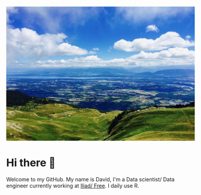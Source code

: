 ![Photo](Landscape.jpeg) 
<!--
<p align="center">
  <img src="Landscape.jpeg" width="600" title="hover text">
</p>
-->
# Hi there 👋

Welcome to my GitHub. My name is David,  I'm a Data scientist/ Data engineer currently working at [Iliad/ Free](https://www.iliad.fr/en).
I daily use R. 

<!--
**Daviddlhy/Daviddlhy** is a ✨ _special_ ✨ repository because its `README.md` (this file) appears on your GitHub profile.

Here are some ideas to get you started:

- 🔭 I’m currently working on ...
- 🌱 I’m currently learning ...
- 👯 I’m looking to collaborate on ...
- 🤔 I’m looking for help with ...
- 💬 Ask me about ...
- 📫 How to reach me: ...
- 😄 Pronouns: ...
- ⚡ Fun fact:
-->


